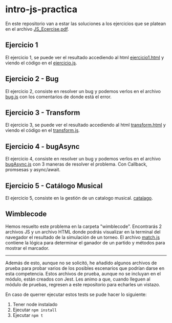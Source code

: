 # intro-js-practica

En este repositorio van a estar las soluciones a los ejercicios que se platean en el archivo [JS_Ecercise.pdf](https://github.com/KeepCodingWeb16/intro-js-practica/blob/main/JS_Ecercise.pdf).

## Ejercicio 1

El ejercicio 1, se puede ver el resultado accediendo al html [ejercicio1.html](https://github.com/KeepCodingWeb16/intro-js-practica/blob/main/ejercicio1.html) y viendo el código en el [ejercicio.js](https://github.com/KeepCodingWeb16/intro-js-practica/blob/main/ejercicio.js).

## Ejercicio 2 - Bug

El ejercicio 2, consiste en resolver un bug y podemos verlos en el archivo [bug.js](https://github.com/KeepCodingWeb16/intro-js-practica/blob/main/bug.js) con los comentarios de donde está el error.

## Ejercicio 3 - Transform

El ejercicio 3, se puede ver el resultado accediendo al html [transform.html](https://github.com/KeepCodingWeb16/intro-js-practica/blob/main/transform.html) y viendo el código en el [transform.js](https://github.com/KeepCodingWeb16/intro-js-practica/blob/main/transform.js).

## Ejercicio 4 - bugAsync

El ejercicio 4, consiste en resolver un bug y podemos verlos en el archivo [bugAsync.js](https://github.com/KeepCodingWeb16/intro-js-practica/blob/main/bugAsync.js) con 3 maneras de resolver el problema. Con Callback, promsesas y async/await.

## Ejercicio 5 - Catálogo Musical

El ejercicio 5, consiste en la gestión de un catalogo musical. [catalago](https://github.com/KeepCodingWeb16/intro-js-practica/blob/main/catalogo/catalogo.js).

## Wimblecode

Hemos resuelto este problema en la carpeta "wimblecode". Encontrarás 2 archivos JS y un archivo HTML donde podrás visualizar en la terminal del navegador el resultado de la simulación de un torneo. El archivo [match.js](https://github.com/KeepCodingWeb16/intro-js-practica/blob/main/wimblecode/match.js) contiene la lógica para determinar el ganador de un partido y métodos para mostrar el marcador.

---

Además de esto, aunque no se solicitó, he añadido algunos archivos de prueba para probar varios de los posibles escenarios que podrían darse en esta competencia. Estos archivos de prueba, aunque no se incluyan en el módulo, están creados con Jest. Les animo a que, cuando lleguen al módulo de pruebas, regresen a este repositorio para echarles un vistazo.

En caso de querrer ejecutar estos tests se pude hacer lo siguiente:

1. Tener node instalado
2. Ejecutar `npm install`
3. Ejecutar `npm t`
